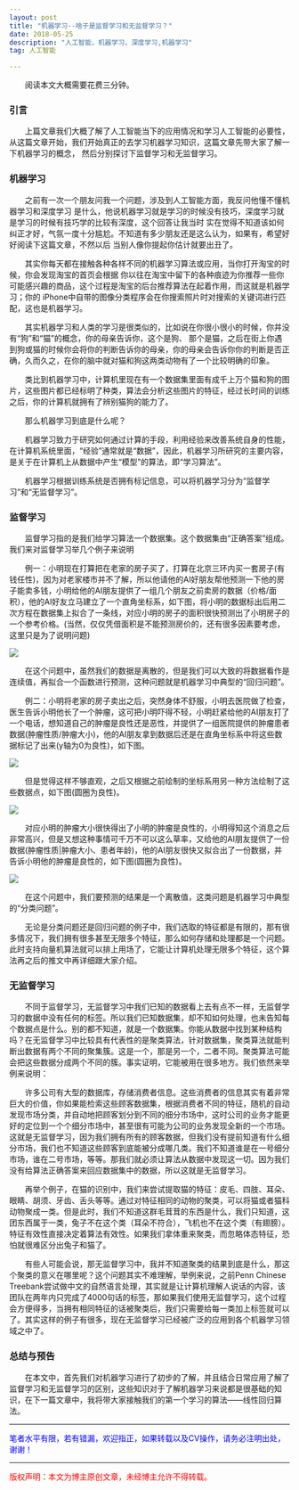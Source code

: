 ```yaml
---
layout: post
title: "机器学习--啥子是监督学习和无监督学习？"
date: 2018-05-25
description: "人工智能，机器学习，深度学习,机器学习"
tag: 人工智能

---
```


&emsp;&emsp;阅读本文大概需要花费三分钟。

### 引言

&emsp;&emsp;上篇文章我们大概了解了人工智能当下的应用情况和学习人工智能的必要性，
从这篇文章开始，我们开始真正的去学习机器学习知识，这篇文章先带大家了解一下机器学习的概念，
然后分别探讨下监督学习和无监督学习。

### 机器学习

&emsp;&emsp;之前有一次一个朋友问我一个问题，涉及到人工智能方面，我反问他懂不懂机器学习和深度学习
是什么，他说机器学习就是学习的时候没有技巧，深度学习就是学习的时候有技巧学的比较有深度，这个回答让我当时
实在觉得不知道该如何纠正才好，气氛一度十分尴尬。不知道有多少朋友还是这么认为，如果有，希望好好阅读下这篇文章，不然以后
当别人像你提起你估计就要出丑了。

&emsp;&emsp;其实你每天都在接触各种各样不同的机器学习算法或应用，当你打开淘宝的时候，你会发现淘宝的首页会根据
你以往在淘宝中留下的各种痕迹为你推荐一些你可能感兴趣的商品，这个过程是淘宝的后台推荐算法在起着作用，而这就是机器学习；你的
iPhone中自带的图像分类程序会在你搜索照片时对搜索的关键词进行匹配，这也是机器学习。

&emsp;&emsp;其实机器学习和人类的学习是很类似的，比如说在你很小很小的时候，你并没有“狗”和“猫”的概念，你的母亲告诉你，这个是狗、
那个是猫，之后在街上你遇到狗或猫的时候你会将你的判断告诉你的母亲，你的母亲会告诉你你的判断是否正确，久而久之，在你的脑中就对猫和狗这两类动物有了一个比较明确的印象。

&emsp;&emsp;类比到机器学习中，计算机里现在有一个数据集里面有成千上万个猫和狗的图片，这些图片都已经标明了种类，算法会分析这些图片的特征，经过长时间的训练之后，你的计算机就拥有了辨别猫狗的能力了。

&emsp;&emsp;那么机器学习到底是什么呢？

&emsp;&emsp;机器学习致力于研究如何通过计算的手段，利用经验来改善系统自身的性能，在计算机系统里面，“经验”通常就是“数据”，因此，机器学习所研究的主要内容，是关于在计算机上从数据中产生“模型”的算法，即“学习算法”。

&emsp;&emsp;机器学习根据训练系统是否拥有标记信息，可以将机器学习分为“监督学习”和“无监督学习”。

### 监督学习

&emsp;&emsp;监督学习指的是我们给学习算法一个数据集。这个数据集由“正确答案”组成。我们来对监督学习举几个例子来说明

&emsp;&emsp;例一：小明现在打算把在老家的房子买了，打算在北京三环内买一套房子(有钱任性)，因为对老家楼市并不了解，所以他请他的AI好朋友帮他预测一下他的房子能卖多钱，小明给他的AI朋友提供了一组几个朋友之前卖房的数据（价格/面积），他的AI好友立马建立了一个直角坐标系，如下图，将小明的数据标出后用二次方程在数据集上拟合了一条线，对应小明的房子的面积很快预测出了小明房子的一个参考价格。(当然，仅仅凭借面积是不能预测房价的，还有很多因素要考虑，这里只是为了说明问题)

![](http://ww1.sinaimg.cn/large/006CsMmSgy1fq7urn4o4tj30nh0dnjt1.jpg)

&emsp;&emsp;在这个问题中，虽然我们的数据是离散的，但是我们可以大致的将数据看作是连续值，再拟合一个函数进行预测，这种问题就是机器学习中典型的“回归问题”。

&emsp;&emsp;例二：小明将老家的房子卖出之后，突然身体不舒服，小明去医院做了检查，医生告诉小明他长了一个肿瘤，这可把小明吓得不轻，小明赶紧给他的AI朋友打了一个电话，想知道自己的肿瘤是良性还是恶性，并提供了一组医院提供的肿瘤患者数据(肿瘤性质/肿瘤大小)，他的AI朋友拿到数据后还是在直角坐标系中将这些数据标记了出来(y轴为0为良性)，如下图。

![](http://ww1.sinaimg.cn/large/006CsMmSgy1fq7uwlapq0j30hg07jaan.jpg)

&emsp;&emsp;但是觉得这样不够直观，之后又根据之前绘制的坐标系用另一种方法绘制了这些数据点，如下图(圆圈为良性)。

![](http://ww1.sinaimg.cn/large/006CsMmSgy1fq7utv4myfj30o60b7wg3.jpg)

&emsp;&emsp;对应小明的肿瘤大小很快得出了小明的肿瘤是良性的，小明得知这个消息之后非常高兴，但是又想这种事情可千万不可以这么草率，又给他的AI朋友提供了一份数据(肿瘤性质|肿瘤大小、患者年龄)，他的AI朋友很快又拟合出了一份数据，并告诉小明他的肿瘤是良性的，如下图(圆圈为良性)。

![](http://ww1.sinaimg.cn/large/006CsMmSgy1fq7v2ks95aj30m609n75a.jpg)

&emsp;&emsp;在这个问题中，我们要预测的结果是一个离散值，这类问题是机器学习中典型的“分类问题”。

&emsp;&emsp;无论是分类问题还是回归问题的例子中，我们选取的特征都是有限的，那有很多情况下，我们拥有很多甚至无限多个特征，那么如何存储和处理都是一个问题。此时支持向量机算法就可以排上用场了，它能让计算机处理无限多个特征，这个算法再之后的推文中再详细跟大家介绍。

### 无监督学习

&emsp;&emsp;不同于监督学习，无监督学习中我们已知的数据看上去有点不一样，无监督学习的数据中没有任何的标签。所以我们已知数据集，却不知如何处理，也未告知每个数据点是什么。别的都不知道，就是一个数据集。你能从数据中找到某种结构吗？在无监督学习中比较具有代表性的是聚类算法，针对数据集，聚类算法就能判断出数据有两个不同的聚集簇。这是一个，那是另一个，二者不同。聚类算法可能会把这些数据分成两个不同的簇。事实证明，它能被用在很多地方。我们依然来举例来说明：

&emsp;&emsp;许多公司有大型的数据库，存储消费者信息。这些消费者的信息其实有着非常巨大的价值，你如果能检索这些顾客数据集，根据消费者不同的特征，随机的自动发现市场分类，并自动地把顾客划分到不同的细分市场中，这时公司的业务才能更好的定位到一个个细分市场中，甚至很有可能为公司的业务发现全新的一个市场。这就是无监督学习，因为我们拥有所有的顾客数据，但我们没有提前知道有什么细分市场，我们也不知道这些顾客到底能被分成哪几类。我们不知道谁是在一号细分市场，谁在二号市场，等等。那我们就必须让算法从数据中发现这一切。因为我们没有给算法正确答案来回应数据集中的数据，所以这就是无监督学习。

&emsp;&emsp;再举个例子，在猫的识别中，我们来尝试提取猫的特征：皮毛、四肢、耳朵、眼睛、胡须、牙齿、舌头等等。通过对特征相同的动物的聚类，可以将猫或者猫科动物聚成一类。但是此时，我们不知道这群毛茸茸的东西是什么，我们只知道，这团东西属于一类，兔子不在这个类（耳朵不符合），飞机也不在这个类（有翅膀）。特征有效性直接决定着算法有效性。如果我们拿体重来聚类，而忽略体态特征，恐怕就很难区分出兔子和猫了。

&emsp;&emsp;有些人可能会说，那无监督学习中，我并不知道聚类的结果到底是什么，那这个聚类的意义在哪里呢？这个问题其实不难理解，举例来说，之前Penn Chinese Treebank尝试做中文的自然语言处理，其实就是让计算机理解人说话的内容，该团队在两年内只完成了4000句话的标签，那如果我们使用无监督学习，这个过程会方便得多，当拥有相同特征的话被聚类后，我们只需要给每一类加上标签就可以了。其实这样的例子有很多，现在无监督学习已经被广泛的应用到各个机器学习领域之中了。

### 总结与预告

&emsp;&emsp;在本文中，首先我们对机器学习进行了初步的了解，并且结合日常应用了解了监督学习和无监督学习的区别，这些知识对于了解机器学习来说都是很基础的知识，在下一篇文章中，我将带大家接触我们的第一个学习的算法——线性回归算法。

----------
<font color="blue">笔者水平有限，若有错漏，欢迎指正，如果转载以及CV操作，请务必注明出处，谢谢！</font>


----------


<font color="red">版权声明：本文为博主原创文章，未经博主允许不得转载。</font>
